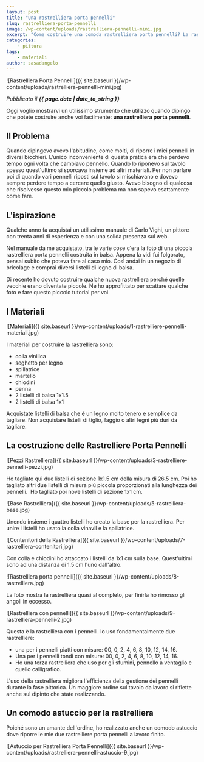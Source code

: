 ```yaml
---
layout: post
title: "Una rastrelliera porta pennelli"
slug: rastrelliera-porta-pennelli
image: /wp-content/uploads/rastrelliera-pennelli-mini.jpg
excerpt: "Come costruire una comoda rastrelliera porta pennelli? La rastrelliera aumenta l'efficienza mentre dipingi. Questo tutorial ti spiega come costruirla."
categories:
    - pittura
tags:
    - materiali
author: sasadangelo
---
```


![Rastrelliera Porta Pennelli]({{ site.baseurl }}/wp-content/uploads/rastrelliera-pennelli-mini.jpg)

_Pubblicato il **{{ page.date | date_to_string }}**_

Oggi voglio mostrarvi un utilissimo strumento che utilizzo quando dipingo che potete costruire anche voi facilmente: **una rastrelliera porta pennelli**.

## Il Problema

Quando dipingevo avevo l'abitudine, come molti, di riporre i miei pennelli in diversi bicchieri. L'unico inconveniente di questa pratica era che perdevo tempo ogni volta che cambiavo pennello. Quando lo riponevo sul tavolo spesso quest'ultimo si sporcava insieme ad altri materiali. Per non parlare poi di quando vari pennelli riposti sul tavolo si mischiavano e dovevo sempre perdere tempo a cercare quello giusto. Avevo bisogno di qualcosa che risolvesse questo mio piccolo problema ma non sapevo esattamente come fare.

## L'ispirazione

Qualche anno fa acquistai un utilissimo manuale di Carlo Vighi, un pittore con trenta anni di esperienza e con una solida presenza sul web. 

Nel manuale da me acquistato, tra le varie cose c'era la foto di una piccola rastrelliera porta pennelli costruita in balsa. Appena la vidi fui folgorato, pensai subito che poteva fare al caso mio. Così andai in un negozio di bricolage e comprai diversi listelli di legno di balsa.

Di recente ho dovuto costruire qualche nuova rastrelliera perché quelle vecchie erano diventate piccole. Ne ho approfittato per scattare qualche foto e fare questo piccolo tutorial per voi.

## I Materiali

![Materiali]({{ site.baseurl }}/wp-content/uploads/1-rastrelliere-pennelli-materiali.jpg)

I materiali per costruire la rastrelliera sono:

- colla vinilica
- seghetto per legno
- spillatrice
- martello
- chiodini
- penna
- 2 listelli di balsa 1x1.5
- 2 listelli di balsa 1x1

Acquistate listelli di balsa che è un legno molto tenero e semplice da tagliare. Non acquistare listelli di tiglio, faggio o altri legni più duri da tagliare.

## La costruzione delle Rastrelliere Porta Pennelli

![Pezzi Rastrelliera]({{ site.baseurl }}/wp-content/uploads/3-rastrelliere-pennelli-pezzi.jpg)

Ho tagliato qui due listelli di sezione 1x1.5 cm della misura di 26.5 cm. Poi ho tagliato altri due listelli di misura più piccola proporzionati alla lunghezza dei pennelli.  Ho tagliato poi nove listelli di sezione 1x1 cm.

![Base Rastrelliera]({{ site.baseurl }}/wp-content/uploads/5-rastrelliera-base.jpg)

Unendo insieme i quattro listelli ho creato la base per la rastrelliera. Per unire i listelli ho usato la colla vinavil e la spillatrice.

![Contenitori della Rastrelliera]({{ site.baseurl }}/wp-content/uploads/7-rastrelliera-contenitori.jpg)

Con colla e chiodini ho attaccato i listelli da 1x1 cm sulla base. Quest'ultimi sono ad una distanza di 1.5 cm l'uno dall'altro.

![Rastrelliera porta pennelli]({{ site.baseurl }}/wp-content/uploads/8-rastrelliera.jpg)

La foto mostra la rastrelliera quasi al completo, per finirla ho rimosso gli angoli in eccesso.

![Rastrelliera con pennelli]({{ site.baseurl }}/wp-content/uploads/9-rastrelliera-pennelli-2.jpg)

Questa è la rastrelliera con i pennelli. Io uso fondamentalmente due rastrelliere:

- una per i pennelli piatti con misure: 00, 0, 2, 4, 6, 8, 10, 12, 14, 16.
- Una per i pennelli tondi con misure: 00, 0, 2, 4, 6, 8, 10, 12, 14, 16.
- Ho una terza rastrelliera che uso per gli sfumini, pennello a ventaglio e quello calligrafico.

L'uso della rastrelliera migliora l'efficienza della gestione dei pennelli durante la fase pittorica. Un maggiore ordine sul tavolo da lavoro si riflette anche sul dipinto che state realizzando.

## Un comodo astuccio per la rastrelliera

Poiché sono un amante dell'ordine, ho realizzato anche un comodo astuccio dove riporre le mie due rastrelliere porta pennelli a lavoro finito.

![Astuccio per Rastrelliera Porta Pennelli]({{ site.baseurl }}/wp-content/uploads/rastrelliera-pennelli-astuccio-9.jpg)
